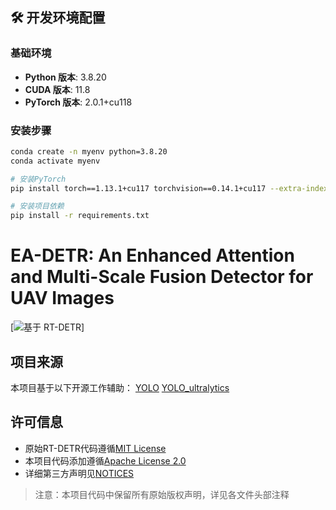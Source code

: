 ## 🛠️ 开发环境配置

### 基础环境
- **Python 版本**: 3.8.20
- **CUDA 版本**: 11.8
- **PyTorch 版本**: 2.0.1+cu118

### 安装步骤
```bash
conda create -n myenv python=3.8.20
conda activate myenv

# 安装PyTorch
pip install torch==1.13.1+cu117 torchvision==0.14.1+cu117 --extra-index-url https://download.pytorch.org/whl/cu117

# 安装项目依赖
pip install -r requirements.txt
```

# EA-DETR: An Enhanced Attention and Multi-Scale Fusion Detector for UAV Images

[![基于 RT-DETR](https://github.com/lyuwenyu/RT-DETR)]

## 项目来源
本项目基于以下开源工作辅助：
 [YOLO](https://github.com/yjh0410/RT-ODLab)
 [YOLO_ultralytics](https://github.com/ultralytics/ultralytics)

## 许可信息
- 原始RT-DETR代码遵循[MIT License](https://github.com/lyuwenyu/RT-DETR/blob/main/LICENSE)
- 本项目代码添加遵循[Apache License 2.0](LICENSE)
- 详细第三方声明见[NOTICES](NOTICES/)

> 注意：本项目代码中保留所有原始版权声明，详见各文件头部注释

